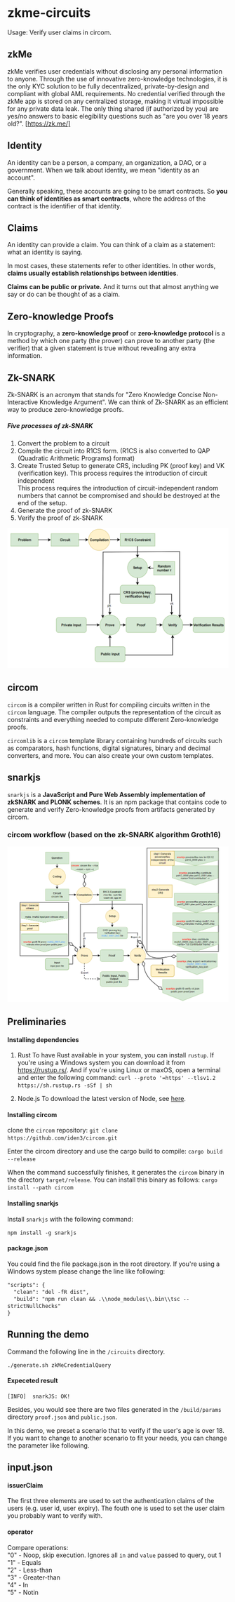 # zkme-circuits

Usage: Verify user claims in circom.
## zkMe
zkMe verifies user credentials without disclosing any personal information to anyone. Through the use of innovative zero-knowledge technologies, it is the only KYC solution to be fully decentralized, private-by-design and compliant with global AML requirements. No credential verified through the zkMe app is stored on any centralized storage, making it virtual impossible for any private data leak. The only thing shared (if authorized by you) are yes/no answers to basic elegibility questions such as "are you over 18 years old?". [https://zk.me/]

## Identity
An identity can be a person, a company, an organization, a DAO, or a government. When we talk about identity, we mean "identity as an account".

Generally speaking, these accounts are going to be smart contracts. So **you can think of identities as smart contracts**, where the address of the contract is the identifier of that identity.

## Claims
An identity can provide a claim. You can think of a claim as a statement: what an identity is saying.

In most cases, these statements refer to other identities. In other words, **claims usually establish relationships between identities**.

**Claims can be public or private.** And it turns out that almost anything we say or do can be thought of as a claim.

## Zero-knowledge Proofs
In cryptography, a **zero-knowledge proof** or **zero-knowledge protocol** is a method by which one party (the prover) can prove to another party (the verifier) that a given statement is true without revealing any extra information.

## Zk-SNARK
Zk-SNARK is an acronym that stands for "Zero Knowledge Concise Non-Interactive Knowledge Argument". We can think of Zk-SNARK as an efficient way to produce zero-knowledge proofs. 

#####  Five processes of zk-SNARK
1. Convert the problem to a circuit  
2. Compile the circuit into R1CS form. (R1CS is also converted to QAP (Quadratic Arithmetic Programs) format)  
3. Create Trusted Setup to generate CRS, including PK (proof key) and VK (verification key). This process requires the introduction of circuit independent  
This process requires the introduction of circuit-independent random numbers that cannot be compromised and should be destroyed at the end of the setup.  
4. Generate the proof of zk-SNARK  
5. Verify the proof of zk-SNARK  

![[image](img/zkSNARK_processWithDesc.png)](https://github.com/zkMeLabs/zkMe-circuits/blob/main/img/zkSNARK_process.png)

## circom
`circom` is a compiler written in Rust for compiling circuits written in the `circom` language.  The compiler outputs the representation of the circuit as constraints and everything needed to compute different Zero-knowledge proofs.

`circomlib` is a `circom` template library containing hundreds of circuits such as comparators, hash functions, digital signatures, binary and decimal converters, and more. You can also create your own custom templates.    

## snarkjs
`snarkjs` is a **JavaScript and Pure Web Assembly implementation of zkSNARK and PLONK schemes**. It is an npm package that contains code to generate and verify Zero-knowledge proofs from artifacts generated by circom.

### circom workflow (based on the zk-SNARK algorithm Groth16)
![[image](img/circom_process.png)](https://github.com/zkMeLabs/zkMe-circuits/blob/main/img/circom_process.png)

## Preliminaries
#### Installing dependencies

 1. Rust
To have Rust available in your system, you can install `rustup`. If you're using a Windows system you can download it from https://rustup.rs/. And if you're using Linux or maxOS, open a terminal and enter the following command:
`curl --proto '=https' --tlsv1.2 https://sh.rustup.rs -sSf | sh `

 2. Node.js
To download the latest version of Node, see [here](https://nodejs.org/en/download/).

#### Installing circom
clone the `circom` repository:
`git clone https://github.com/iden3/circom.git`

Enter the circom directory and use the cargo build to compile:
`cargo build --release`

When the command successfully finishes, it generates the `circom` binary in the directory `target/release`. You can install this binary as follows:
`cargo install --path circom`

#### Installing snarkjs
Install `snarkjs` with the following command:

    npm install -g snarkjs

#### package.json
You could find the file package.json in the root directory. If you're using a Windows system please change the line like following:

    "scripts": {
      "clean": "del -fR dist",
      "build": "npm run clean && .\\node_modules\\.bin\\tsc --strictNullChecks"
    }

## Running the demo

Command the following line in the `/circuits` directory.

    ./generate.sh zkMeCredentialQuery

#### Expeceted result
    [INFO]  snarkJS: OK!
Besides, you would see there are two files generated in the `/build/params` directory `proof.json` and `public.json`.

In this demo, we preset a scenario that to verify if the user's age is over 18.
If you want to change to another scenario to fit your needs, you can change the parameter like following.

## input.json
#### issuerClaim
The first three elements are used to set the authentication claims of the users (e.g. user id, user expiry). The fouth one is used to set the user claim you probably want to verify with. 

#### operator
Compare operations:\
    "0" - Noop, skip execution. Ignores all `in` and `value` passed to query, out 1\
    "1" - Equals\
    "2" - Less-than\
    "3" - Greater-than\
    "4" - In\
    "5" - Notin
